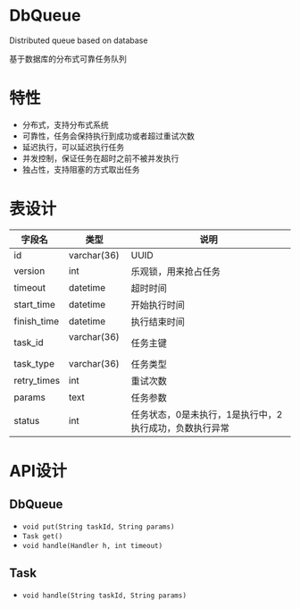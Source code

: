 # DbQueue
Distributed queue based on database

基于数据库的分布式可靠任务队列

# 特性
- 分布式，支持分布式系统
- 可靠性，任务会保持执行到成功或者超过重试次数
- 延迟执行，可以延迟执行任务
- 并发控制，保证任务在超时之前不被并发执行
- 独占性，支持阻塞的方式取出任务

# 表设计

字段名    |  类型   | 说明
---------|---------|----------
id       |  varchar(36) | UUID
version  | int          | 乐观锁，用来抢占任务
timeout  |  datetime   | 超时时间
start_time |datetime  | 开始执行时间
finish_time | datetime | 执行结束时间
task_id   |  varchar(36)   | 任务主键
task_type |  varchar(36) | 任务类型
retry_times | int  | 重试次数
params      | text | 任务参数
status      | int   | 任务状态，0是未执行，1是执行中，2执行成功，负数执行异常

# API设计

## DbQueue

- `void put(String taskId, String params)`
- `Task get()`
- `void handle(Handler h, int timeout)`

## Task
- `void handle(String taskId, String params)`

